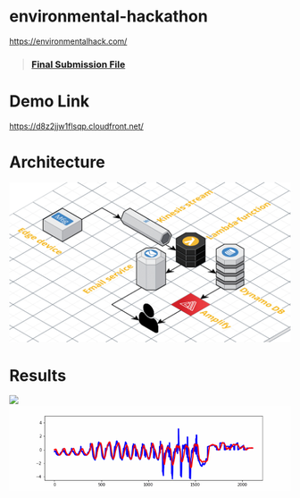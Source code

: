 # environmental-hackathon
https://environmentalhack.com/

> ### [Final Submission File]('./final_submission/submission.txt')

# Demo Link
https://d8z2jjw1flsqp.cloudfront.net/

# Architecture
<img src='./python_code/architecture.png'/>

# Results
<img src='./python_code/dynamic_images.gif'/>
<img src='./python_code/dynamic_images2.gif'/>



